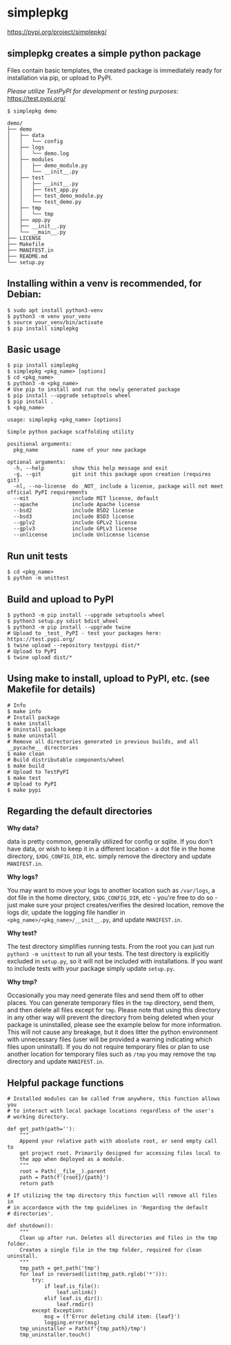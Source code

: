 # simplepkg

https://pypi.org/project/simplepkg/

## simplepkg creates a simple python package

Files contain basic templates, the created package is immediately ready for installation via pip, or upload to PyPI.

*Please utilize TestPyPI for development or testing purposes:* https://test.pypi.org/


```
$ simplepkg demo

demo/
├── demo
│   ├── data
│   │   └── config
│   ├── logs
│   │   └── demo.log
│   ├── modules
│   │   ├── demo_module.py
│   │   └── __init__.py
│   ├── test
│   │   ├── __init__.py
│   │   ├── test_app.py
│   │   ├── test_demo_module.py
│   │   └── test_demo.py
│   ├── tmp
│   │   └── tmp
│   ├── app.py
│   ├── __init__.py
│   └── __main__.py
├── LICENSE
├── Makefile
├── MANIFEST.in
├── README.md
└── setup.py
```

## Installing within a venv is recommended, for Debian:
```
$ sudo apt install python3-venv
$ python3 -m venv your_venv
$ source your_venv/bin/activate
$ pip install simplepkg
```

## Basic usage
```
$ pip install simplepkg
$ simplepkg <pkg_name> [options]
$ cd <pkg_name>
$ python3 -m <pkg_name>
# Use pip to install and run the newly generated package
$ pip install --upgrade setuptools wheel
$ pip install .
$ <pkg_name>
```
```
usage: simplepkg <pkg_name> [options]

Simple python package scaffolding utility

positional arguments:
  pkg_name           name of your new package

optional arguments:
  -h, --help         show this help message and exit
  -g, --git          git init this package upon creation (requires git)
  -nl, --no-license  do _NOT_ include a license, package will not meet official PyPI requirements
  --mit              include MIT license, default
  --apache           include Apache license
  --bsd2             include BSD2 license
  --bsd3             include BSD3 license
  --gplv2            include GPLv2 license
  --gplv3            include GPLv3 license
  --unlicense        include Unlicense license
```

## Run unit tests
```
$ cd <pkg_name>
$ python -m unittest
```

## Build and upload to PyPI
```
$ python3 -m pip install --upgrade setuptools wheel
$ python3 setup.py sdist bdist_wheel
$ python3 -m pip install --upgrade twine
# Upload to _test_ PyPI - test your packages here: https://test.pypi.org/
$ twine upload --repository testpypi dist/*
# Upload to PyPI
$ twine upload dist/*
```

## Using make to install, upload to PyPI, etc. (see Makefile for details)
```
# Info
$ make info
# Install package
$ make install
# Uninstall package
$ make uninstall
# Remove all directories generated in previous builds, and all __pycache__ directories
$ make clean
# Build distributable components/wheel
$ make build
# Upload to TestPyPI
$ make test
# Upload to PyPI
$ make pypi
```

## Regarding the default directories
__Why data?__

data is pretty common, generally utilized for config or sqlite. If you don't have data, or wish to keep it in a different location - a dot file in the home directory, `$XDG_CONFIG_DIR`, etc. simply remove the directory and update `MANIFEST.in`.

__Why logs?__

You may want to move your logs to another location such as `/var/logs`, a dot file in the home directory, `$XDG_CONFIG_DIR`, etc - you're free to do so - just make sure your project creates/verifies the desired location, remove the logs dir, update the logging file handler in `<pkg_name>/<pkg_name>/__init__.py`, and update `MANIFEST.in`.

__Why test?__

The test directory simplifies running tests. From the root you can just run `python3 -m unittest` to run all your tests. The test directory is explicitly excluded in `setup.py`, so it will not be included with installations. If you want to include tests with your package simply update `setup.py`.

__Why tmp?__

Occasionally you may need generate files and send them off to other places. You can generate temporary files in the `tmp` directory, send them, and then delete all files except for `tmp`. Please note that using this directory in any other way will prevent the directory from being deleted when your package is uninstalled, please see the example below for more information. This will not cause any breakage, but it does litter the python environment with unnecessary files (user will be provided a warning indicating which files upon uninstall). If you do not require temporary files or plan to use another location for temporary files such as `/tmp` you may remove the `tmp` directory and update `MANIFEST.in`.

## Helpful package functions
```
# Installed modules can be called from anywhere, this function allows you
# to interact with local package locations regardless of the user's 
# working directory.

def get_path(path=''):
    """
    Append your relative path with absolute root, or send empty call to
    get project root. Primarily designed for accessing files local to
    the app when deployed as a module.
    """
    root = Path(__file__).parent
    path = Path(f'{root}/{path}')
    return path

# If utilizing the tmp directory this function will remove all files in
# in accordance with the tmp guidelines in 'Regarding the default 
# directories'.

def shutdown():
    """
    Clean up after run. Deletes all directories and files in the tmp folder.
    Creates a single file in the tmp folder, required for clean uninstall.
    """
    tmp_path = get_path('tmp')
    for leaf in reversed(list(tmp_path.rglob('*'))):
        try:
            if leaf.is_file():
                leaf.unlink()
            elif leaf.is_dir():
                leaf.rmdir()
        except Exception:
            msg = (f'Error deleting child item: {leaf}')
            logging.error(msg)
    tmp_uninstaller = Path(f'{tmp_path}/tmp')
    tmp_uninstaller.touch()
```
